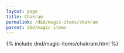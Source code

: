 ```yaml
---
layout: page
title: Chakram
permalink: /d&d/magic-items/chakram
parent: d&d/magic-items
---
```


{% include dnd/magic-items/chakram.html %}